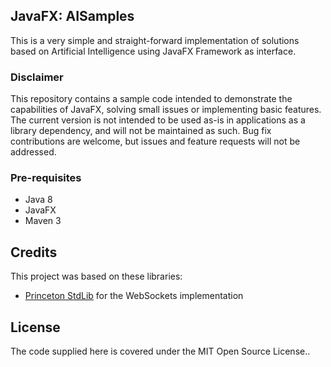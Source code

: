 ## JavaFX: AISamples
This is a very simple and straight-forward implementation of solutions based on Artificial Intelligence using JavaFX Framework as interface.

### Disclaimer

This repository contains a sample code intended to demonstrate the capabilities of JavaFX, solving small issues or implementing basic features. The current version is not intended to be used as-is in applications as a library dependency, and will not be maintained as such. Bug fix contributions are welcome, but issues and feature requests will not be addressed.

### Pre-requisites

- Java 8
- JavaFX
- Maven 3

## Credits

This project was based on these libraries:

- [Princeton StdLib][1] for the WebSockets implementation


## License

The code supplied here is covered under the MIT Open Source License..

 [1]: https://introcs.cs.princeton.edu/java/stdlib/